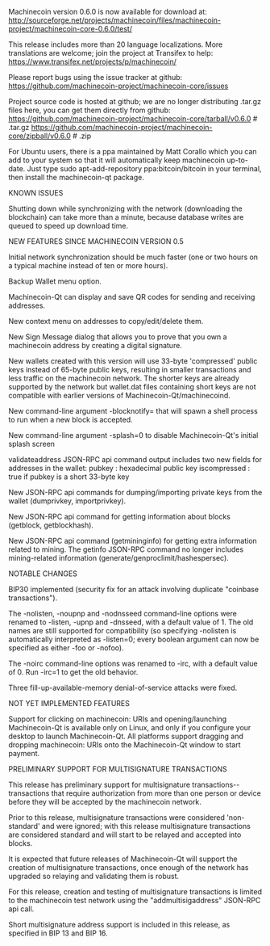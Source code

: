 Machinecoin version 0.6.0 is now available for download at:
http://sourceforge.net/projects/machinecoin/files/machinecoin-project/machinecoin-core-0.6.0/test/

This release includes more than 20 language localizations.
More translations are welcome; join the
project at Transifex to help:
https://www.transifex.net/projects/p/machinecoin/

Please report bugs using the issue tracker at github:
https://github.com/machinecoin-project/machinecoin-core/issues

Project source code is hosted at github; we are no longer
distributing .tar.gz files here, you can get them
directly from github:
https://github.com/machinecoin-project/machinecoin-core/tarball/v0.6.0  # .tar.gz
https://github.com/machinecoin-project/machinecoin-core/zipball/v0.6.0  # .zip

For Ubuntu users, there is a ppa maintained by Matt Corallo which
you can add to your system so that it will automatically keep
machinecoin up-to-date.  Just type
sudo apt-add-repository ppa:bitcoin/bitcoin
in your terminal, then install the machinecoin-qt package.


KNOWN ISSUES

Shutting down while synchronizing with the network
(downloading the blockchain) can take more than a minute,
because database writes are queued to speed up download
time.


NEW FEATURES SINCE MACHINECOIN VERSION 0.5

Initial network synchronization should be much faster
(one or two hours on a typical machine instead of ten or more
hours).

Backup Wallet menu option.

Machinecoin-Qt can display and save QR codes for sending
and receiving addresses.

New context menu on addresses to copy/edit/delete them.

New Sign Message dialog that allows you to prove that you
own a machinecoin address by creating a digital
signature.

New wallets created with this version will
use 33-byte 'compressed' public keys instead of
65-byte public keys, resulting in smaller
transactions and less traffic on the machinecoin
network. The shorter keys are already supported
by the network but wallet.dat files containing
short keys are not compatible with earlier
versions of Machinecoin-Qt/machinecoind.

New command-line argument -blocknotify=<command>
that will spawn a shell process to run <command> 
when a new block is accepted.

New command-line argument -splash=0 to disable
Machinecoin-Qt's initial splash screen

validateaddress JSON-RPC api command output includes
two new fields for addresses in the wallet:
pubkey : hexadecimal public key
iscompressed : true if pubkey is a short 33-byte key

New JSON-RPC api commands for dumping/importing
private keys from the wallet (dumprivkey, importprivkey).

New JSON-RPC api command for getting information about
blocks (getblock, getblockhash).

New JSON-RPC api command (getmininginfo) for getting
extra information related to mining. The getinfo
JSON-RPC command no longer includes mining-related
information (generate/genproclimit/hashespersec).



NOTABLE CHANGES

BIP30 implemented (security fix for an attack involving
duplicate "coinbase transactions").

The -nolisten, -noupnp and -nodnsseed command-line
options were renamed to -listen, -upnp and -dnsseed,
with a default value of 1. The old names are still
supported for compatibility (so specifying -nolisten
is automatically interpreted as -listen=0; every
boolean argument can now be specified as either
-foo or -nofoo).

The -noirc command-line options was renamed to
-irc, with a default value of 0. Run -irc=1 to
get the old behavior.

Three fill-up-available-memory denial-of-service
attacks were fixed.


NOT YET IMPLEMENTED FEATURES

Support for clicking on machinecoin: URIs and
opening/launching Machinecoin-Qt is available only on Linux,
and only if you configure your desktop to launch
Machinecoin-Qt. All platforms support dragging and dropping
machinecoin: URIs onto the Machinecoin-Qt window to start
payment.


PRELIMINARY SUPPORT FOR MULTISIGNATURE TRANSACTIONS

This release has preliminary support for multisignature
transactions-- transactions that require authorization
from more than one person or device before they
will be accepted by the machinecoin network.

Prior to this release, multisignature transactions
were considered 'non-standard' and were ignored;
with this release multisignature transactions are
considered standard and will start to be relayed
and accepted into blocks.

It is expected that future releases of Machinecoin-Qt
will support the creation of multisignature transactions,
once enough of the network has upgraded so relaying
and validating them is robust.

For this release, creation and testing of multisignature
transactions is limited to the machinecoin test network using
the "addmultisigaddress" JSON-RPC api call.

Short multisignature address support is included in this
release, as specified in BIP 13 and BIP 16.
